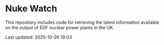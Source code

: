 # Nuke Watch

This repository includes code for retrieving the latest information available on the output of EDF nuclear power plants in the UK.

Last updated: 2025-10-26 19:03